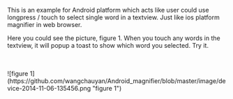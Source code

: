 This is an example for Android platform which acts like user could use longpress / touch to select single word in a textview. 
Just like ios platform magnifier in web browser. 

Here you could see the picture, figure 1. 
When you touch any words in the textview, it will popup a toast to show which word you selected. 
Try it. 

<br >
<br >
![figure 1](https://github.com/wangchauyan/Android_magnifier/blob/master/image/device-2014-11-06-135456.png "figure 1")
